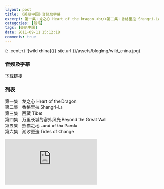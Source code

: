 ```yaml
---
layout: post
title: 《美丽中国》音频及字幕 
excerpt: 第一集：龙之心 Heart of the Dragon <br/>第二集：香格里拉 Shangri-La <br/>第三集：西藏 Tibet <br/>第四集：万里长城的塞外风光 Beyond the Great Wall <br/>第五集：熊猫之地 Land of the Panda
categories: [随笔]
tags: [美丽中国]
date: 2011-09-11 15:12:18
comments: true
---
```


{: .center}
![wild china]({{ site.url }}/assets/blogImg/wild_china.jpg)

### 音频及字幕
<div markdown="0"><a href="http://pan.baidu.com/s/1jGH2Psa" class="btn btn-info">下载链接</a></div>

### 列表
第一集：龙之心 Heart of the Dragon
<br/>
第二集：香格里拉 Shangri-La
<br/>
第三集：西藏 Tibet
<br/>
第四集：万里长城的塞外风光 Beyond the Great Wall
<br/>
第五集：熊猫之地 Land of the Panda
<br/>
第六集：潮汐更迭 Tides of Change

<iframe frameborder="no" border="0" marginwidth="0" marginheight="0" src="https://music.163.com/outchain/player?type=2&id=25879188&auto=1&height=32"></iframe>
